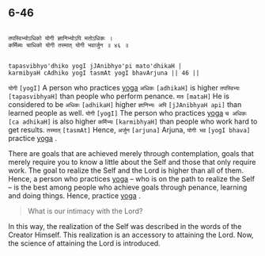 ## 6-46

<a name='_46'></a>

```shloka-sa

तपस्विभ्योऽधिको योगी ज्ञानिभ्योऽपि मतोऽधिकः ।
कर्मिब्यः चाधिको योगी तस्मात् योगी भवार्जुन ॥ ४६ ॥

```
```shloka-sa-hk

tapasvibhyo'dhiko yogI jJAnibhyo'pi mato'dhikaH |
karmibyaH cAdhiko yogI tasmAt yogI bhavArjuna || 46 ||

```
`योगी` `[yogI]` A person who practices 
[yoga](yoga_state_of_being) `अधिकः` `[adhikaH]` is higher `तपस्विभ्यः` `[tapasvibhyaH]` than people who perform penance. `मतः` `[mataH]` He is considered to be `अधिकः` `[adhikaH]` higher `ज्ञानिभ्यः अपि` `[jJAnibhyaH api]` than learned people as well. `योगी` `[yogI]` The person who practices 
[yoga](yoga_state_of_being) `च अधिकः` `[ca adhikaH]` is also higher `कर्मिभ्यः` `[karmibhyaH]` than people who work hard to get results. `तस्मात्` `[tasmAt]` Hence, `अर्जुन` `[arjuna]` Arjuna, `योगी भव` `[yogI bhava]` practice 
[yoga](yoga_state_of_being)
.

There are goals that are achieved merely through contemplation, goals that merely require you to know a little about the Self and those that only require work. The goal to realize the Self and the Lord is higher than all of them. Hence, a person who practices 
[yoga](yoga_state_of_being)
 – who is on the path to realize the Self – is the best among people who achieve goals through penance, learning and doing things. Hence, practice 
[yoga](yoga_state_of_being)
.



<a name='applopener_114'></a>
> What is our intimacy with the Lord?



In this way, the realization of the Self was described in the words of the Creator Himself. This realization is an accessory to attaining the Lord. Now, the science of attaining the Lord is introduced.


